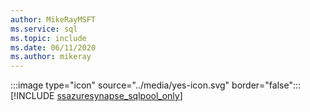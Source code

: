 ```yaml
---
author: MikeRayMSFT
ms.service: sql
ms.topic: include
ms.date: 06/11/2020
ms.author: mikeray
---
```


:::image type="icon" source="../media/yes-icon.svg" border="false"::: [!INCLUDE [ssazuresynapse_sqlpool_only](../ssazuresynapse_sqlpool_only.md)]

